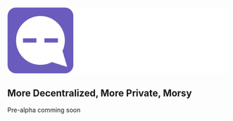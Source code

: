 <img src="https://github.com/MorsyApp/Morsy/blob/main/morsy.png?raw=true" width="500"/>

## More Decentralized, More Private, Morsy


Pre-alpha comming soon
